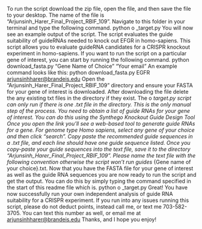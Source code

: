 To run the script download the zip file, open the file, and then save the file to your desktop.
The name of the file is “Arjunsinh_Harer_Final_Project_RBIF_109”.
Navigate to this folder in your terminal and type the following command.
python o _target.py
You will now see an example output of the script. The script evaluates the guide suitability
of guideRNAs needed to knock out EFGR in homo-sapiens.
This script allows you to evaluate guideRNA candidates for a CRISPR knockout experiment
in homo-sapiens.
If you want to run the script on a particular gene of interest, you can start by running the
following command.
python download_fasta.py “Gene Name of Choice” “Your email”
An example command looks like this:
python download_fasta.py EGFR arjunsinhharer@brandeis.edu
Open the “Arjunsinh_Harer_Final_Project_RBIF_109” directory and ensure your FASTA for
your gene of interest is downloaded.
After downloading the file delete the any existing txt files in the directory if they exist. The
o _target.py script can only run if there is one .txt file in the directory.
This is the only manual step of the process. You need to obtain a list of guide RNAs for your
gene of interest. You can do this using the Synthego Knockout Guide Design Tool
Once you open the link you’ll see a web-based tool to generate guide RNAs for a gene. For
genome type Homo sapiens, select any gene of your choice and then click “search”.
Copy paste the recommended guide sequences in a .txt file, and each line should have one
guide sequence listed. Once you copy-paste your guide sequences into the text file, save it
to the directory “Arjunsinh_Harer_Final_Project_RBIF_109”.
Please name the text file with the following convention otherwise the script won’t run
guides_ {Gene name of your choice}.txt.
Now that you have the FASTA file for your gene of interest as well as the guide RNA
sequences you are now ready to run the script and get the output.
You can do this by simply typing the command specified in the start of this readme file
which is.
python o _target.py
Great! You have now successfully run your own independent analysis of guide RNA
suitability for a CRISPR experiment. If you run into any issues running this script, please do
not deduct points, instead call me, or text me 703-582-3705. You can text this number as
well, or email me at arjunsinhharer@brandeis.edu Thanks, and I hope you enjoy!
